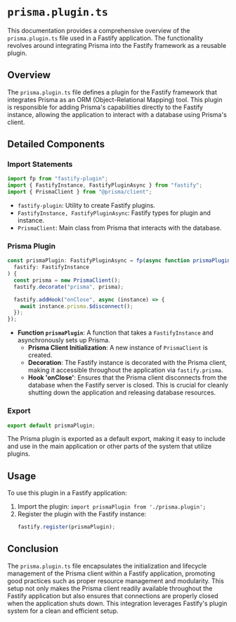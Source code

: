 # `prisma.plugin.ts`

This documentation provides a comprehensive overview of the `prisma.plugin.ts` file used in a Fastify application. The functionality revolves around integrating Prisma into the Fastify framework as a reusable plugin.

## Overview

The `prisma.plugin.ts` file defines a plugin for the Fastify framework that integrates Prisma as an ORM (Object-Relational Mapping) tool. This plugin is responsible for adding Prisma's capabilities directly to the Fastify instance, allowing the application to interact with a database using Prisma's client.

## Detailed Components

### Import Statements

```typescript
import fp from "fastify-plugin";
import { FastifyInstance, FastifyPluginAsync } from "fastify";
import { PrismaClient } from "@prisma/client";
```

- `fastify-plugin`: Utility to create Fastify plugins.
- `FastifyInstance, FastifyPluginAsync`: Fastify types for plugin and instance.
- `PrismaClient`: Main class from Prisma that interacts with the database.

### Prisma Plugin

```typescript
const prismaPlugin: FastifyPluginAsync = fp(async function prismaPlugin(
  fastify: FastifyInstance
) {
  const prisma = new PrismaClient();
  fastify.decorate("prisma", prisma);

  fastify.addHook("onClose", async (instance) => {
    await instance.prisma.$disconnect();
  });
});
```

- **Function `prismaPlugin`**: A function that takes a `FastifyInstance` and asynchronously sets up Prisma.
  - **Prisma Client Initialization**: A new instance of `PrismaClient` is created.
  - **Decoration**: The Fastify instance is decorated with the Prisma client, making it accessible throughout the application via `fastify.prisma`.
  - **Hook 'onClose'**: Ensures that the Prisma client disconnects from the database when the Fastify server is closed. This is crucial for cleanly shutting down the application and releasing database resources.

### Export

```typescript
export default prismaPlugin;
```

The Prisma plugin is exported as a default export, making it easy to include and use in the main application or other parts of the system that utilize plugins.

## Usage

To use this plugin in a Fastify application:

1. Import the plugin: `import prismaPlugin from './prisma.plugin';`
2. Register the plugin with the Fastify instance:
   ```typescript
   fastify.register(prismaPlugin);
   ```

## Conclusion

The `prisma.plugin.ts` file encapsulates the initialization and lifecycle management of the Prisma client within a Fastify application, promoting good practices such as proper resource management and modularity. This setup not only makes the Prisma client readily available throughout the Fastify application but also ensures that connections are properly closed when the application shuts down. This integration leverages Fastify's plugin system for a clean and efficient setup.
